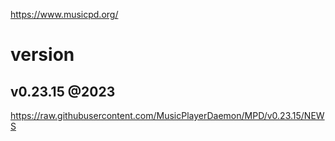 https://www.musicpd.org/

# version

## v0.23.15 @2023

https://raw.githubusercontent.com/MusicPlayerDaemon/MPD/v0.23.15/NEWS

